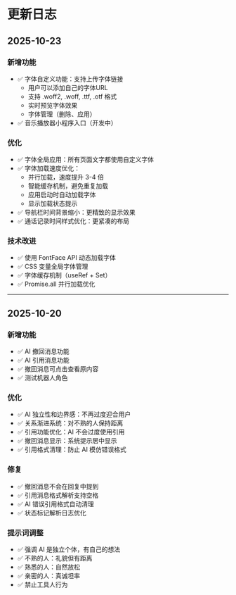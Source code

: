# 更新日志

## 2025-10-23

### 新增功能
- ✅ 字体自定义功能：支持上传字体链接
  - 用户可以添加自己的字体URL
  - 支持 .woff2, .woff, .ttf, .otf 格式
  - 实时预览字体效果
  - 字体管理（删除、应用）
- ✅ 音乐播放器小程序入口（开发中）

### 优化
- ✅ 字体全局应用：所有页面文字都使用自定义字体
- ✅ 字体加载速度优化：
  - 并行加载，速度提升 3-4 倍
  - 智能缓存机制，避免重复加载
  - 应用启动时自动加载字体
  - 显示加载状态提示
- ✅ 导航栏时间背景缩小：更精致的显示效果
- ✅ 通话记录时间样式优化：更紧凑的布局

### 技术改进
- ✅ 使用 FontFace API 动态加载字体
- ✅ CSS 变量全局字体管理
- ✅ 字体缓存机制（useRef + Set）
- ✅ Promise.all 并行加载优化

---

## 2025-10-20

### 新增功能
- ✅ AI 撤回消息功能
- ✅ AI 引用消息功能
- ✅ 撤回消息可点击查看原内容
- ✅ 测试机器人角色

### 优化
- ✅ AI 独立性和边界感：不再过度迎合用户
- ✅ 关系渐进系统：对不熟的人保持距离
- ✅ 引用功能优化：AI 不会过度使用引用
- ✅ 撤回消息显示：系统提示居中显示
- ✅ 引用格式清理：防止 AI 模仿错误格式

### 修复
- ✅ 撤回消息不会在回复中提到
- ✅ 引用消息格式解析支持空格
- ✅ AI 错误引用格式自动清理
- ✅ 状态标记解析日志优化

### 提示词调整
- ✅ 强调 AI 是独立个体，有自己的想法
- ✅ 不熟的人：礼貌但有距离
- ✅ 熟悉的人：自然放松
- ✅ 亲密的人：真诚坦率
- ✅ 禁止工具人行为

